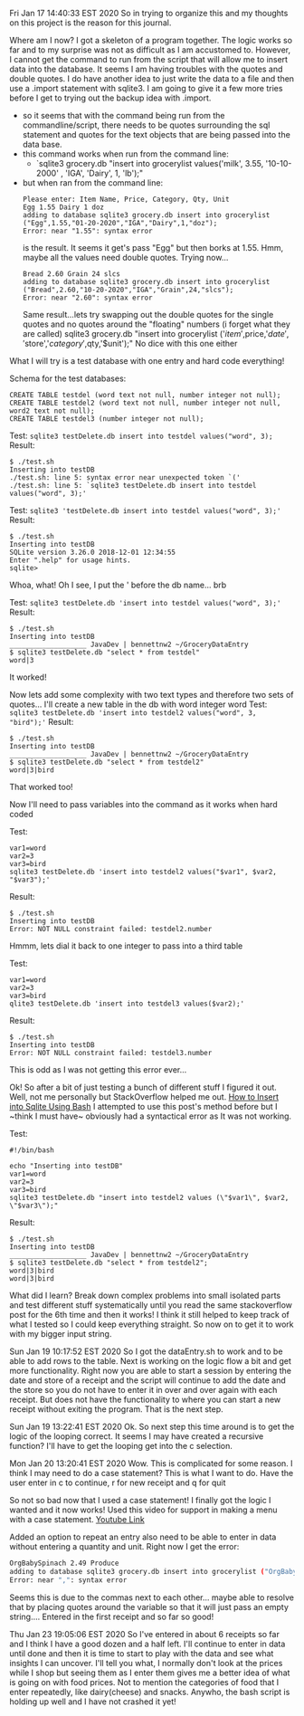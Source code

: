 
Fri Jan 17 14:40:33 EST 2020
So in trying to organize this and my thoughts on this project is the reason for this journal.

Where am I now?
I got a skeleton of a program together.  The logic works so far and to my surprise was not as difficult as I am accustomed to.  However, I cannot get the command to run from the script that will allow me to insert data into the database.  It seems I am having troubles with the quotes and double quotes.  I do have another idea to just write the data to a file and then use a .import statement with sqlite3.  I am going to give it a few more tries before I get to trying out the backup idea with .import.

* so it seems that with the command being run from the commandline/script, there needs to be quotes surrounding the sql statement and quotes for the text objects that are being passed into the data base.
* this command works when run from the command line:
  * `sqlite3 grocery.db "insert into grocerylist values('milk', 3.55, '10-10-2000'
  , 'IGA', 'Dairy', 1, 'lb');"
* but when ran from the command line:
  ```
  Please enter: Item Name, Price, Category, Qty, Unit
  Egg 1.55 Dairy 1 doz
  adding to database sqlite3 grocery.db insert into grocerylist ("Egg",1.55,"01-20-2020","IGA","Dairy",1,"doz");
  Error: near "1.55": syntax error
  ```
  is the result.  It seems it get's pass "Egg" but then borks at 1.55. Hmm, maybe all the values need double quotes.  Trying now...
  ```
  Bread 2.60 Grain 24 slcs
  adding to database sqlite3 grocery.db insert into grocerylist ("Bread",2.60,"10-20-2020","IGA","Grain",24,"slcs");
  Error: near "2.60": syntax error
  ```
  Same result...lets try swapping out the double quotes for the single quotes and no quotes around the "floating" numbers (i forget what they are called) 
sqlite3 grocery.db "insert into grocerylist ('$item',$price,'$date','$store','$category',$qty,'$unit');"
No dice with this one either

What I will try is a test database with one entry and hard code everything!

Schema for the test databases:
```
CREATE TABLE testdel (word text not null, number integer not null);
CREATE TABLE testdel2 (word text not null, number integer not null, word2 text not null);
CREATE TABLE testdel3 (number integer not null);
```

Test:
`sqlite3 testDelete.db insert into testdel values("word", 3);`
Result:
```
$ ./test.sh
Inserting into testDB
./test.sh: line 5: syntax error near unexpected token `('
./test.sh: line 5: `sqlite3 testDelete.db insert into testdel values("word", 3);'
```

Test:
`sqlite3 'testDelete.db insert into testdel values("word", 3);'`
Result:
```
$ ./test.sh
Inserting into testDB
SQLite version 3.26.0 2018-12-01 12:34:55
Enter ".help" for usage hints.
sqlite>
```
Whoa, what!  Oh I see, I put the ' before the db name... brb

Test:
`sqlite3 testDelete.db 'insert into testdel values("word", 3);'`
Result:
```
$ ./test.sh
Inserting into testDB
___________________ JavaDev | bennettnw2 ~/GroceryDataEntry
$ sqlite3 testDelete.db "select * from testdel"
word|3
```
It worked!

Now lets add some complexity with two text types and therefore two sets of quotes...  I'll create a new table in the db with word integer word
Test:
`sqlite3 testDelete.db 'insert into testdel2 values("word", 3, "bird");'`
Result:
```
$ ./test.sh
Inserting into testDB
___________________ JavaDev | bennettnw2 ~/GroceryDataEntry
$ sqlite3 testDelete.db "select * from testdel2"
word|3|bird
```
That worked too!

Now I'll need to pass variables into the command as it works when hard coded

Test:
```
var1=word
var2=3
var3=bird
sqlite3 testDelete.db 'insert into testdel2 values("$var1", $var2, "$var3");'
```
Result:
```
$ ./test.sh
Inserting into testDB
Error: NOT NULL constraint failed: testdel2.number
```
Hmmm, lets dial it back to one integer to pass into a third table

Test:
```
var1=word
var2=3
var3=bird
qlite3 testDelete.db 'insert into testdel3 values($var2);'
```
Result:
```
$ ./test.sh
Inserting into testDB
Error: NOT NULL constraint failed: testdel3.number
```
This is odd as I was not getting this error ever...

Ok!  So after a bit of just testing a bunch of different stuff I figured it out.  Well, not me personally but StackOverflow helped me out. [How to Insert into Sqlite Using Bash](https://stackoverflow.com/questions/4152321/how-to-insert-into-sqlite-database-using-bash)
I attempted to use this post's method before but I ~think I must have~ obviously had a syntactical error as It was not working.

Test:
```
#!/bin/bash

echo "Inserting into testDB"
var1=word
var2=3
var3=bird
sqlite3 testDelete.db "insert into testdel2 values (\"$var1\", $var2, \"$var3\");"
```
Result:
```
$ ./test.sh
Inserting into testDB
___________________ JavaDev | bennettnw2 ~/GroceryDataEntry
$ sqlite3 testDelete.db "select * from testdel2";
word|3|bird
word|3|bird
```


What did I learn?  Break down complex problems into small isolated parts and test different stuff systematically until you read the same stackoverflow post for the 6th time and then it works!  I think it still helped to keep track of what I tested so I could keep everything straight.  So now on to get it to work with my bigger input string.


Sun Jan 19 10:17:52 EST 2020
So I got the dataEntry.sh to work and to be able to add rows to the table.  Next is working on the logic flow a bit and get more functionality.  Right now you are able to start a session by entering the date and store of a receipt and the script will continue to add the date and the store so you do not have to enter it in over and over again with each receipt.  But does not have the functionality to where you can start a new receipt without exiting the program.  That is the next step.


Sun Jan 19 13:22:41 EST 2020
Ok.  So next step this time around is to get the logic of the looping correct.  It seems I may have created a recursive function?  I'll have to get the looping get into the c selection.


Mon Jan 20 13:20:41 EST 2020
Wow.  This is complicated for some reason.  I think I may need to do a case statement?  This is what I want to do.  Have the user enter in c to continue, r for new receipt and q for quit

So not so bad now that I used a case statement! I finally got the logic I wanted and it now works! Used this video for support in making a menu with a case statement.  [Youtube Link](https://www.youtube.com/watch?v=7GvAJhcjNOs)

Added an option to repeat an entry also need to be able to enter in data without entering a quantity and unit.  Right now I get the error:
```bash
OrgBabySpinach 2.49 Produce
adding to database sqlite3 grocery.db insert into grocerylist ("OrgBabySpinach",2.49,"12/15/2019","Aldi","Produce",,"");
Error: near ",": syntax error
```
Seems this is due to the commas next to each other... maybe able to resolve that by placing quotes around the variable so that it will just pass an empty string....
Entered in the first receipt and so far so good!


Thu Jan 23 19:05:06 EST 2020
So I've entered in about 6 receipts so far and I think I have a good dozen and a half left.  I'll continue to enter in data until done and then it is time to start to play with the data and see what insights I can uncover.  I'll tell you what, I normally don't look at the prices while I shop but seeing them as I enter them gives me a better idea of what is going on with food prices.  Not to mention the categories of food that I enter repeatedly, like dairy(cheese) and snacks.  Anywho, the bash script is holding up well and I have not crashed it yet!
